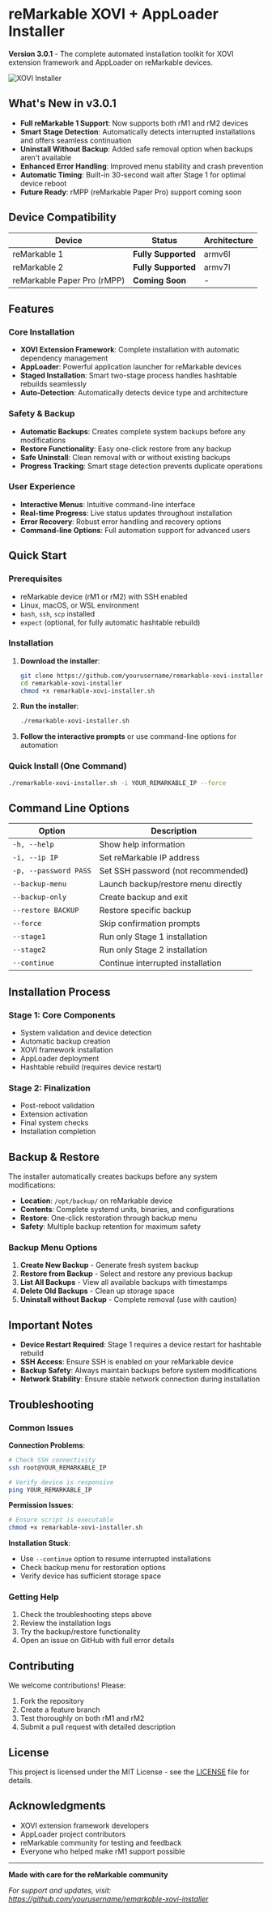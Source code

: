 # reMarkable XOVI + AppLoader Installer

**Version 3.0.1** - The complete automated installation toolkit for XOVI extension framework and AppLoader on reMarkable devices.

![XOVI Installer](image.png)

## What's New in v3.0.1

- **Full reMarkable 1 Support**: Now supports both rM1 and rM2 devices
- **Smart Stage Detection**: Automatically detects interrupted installations and offers seamless continuation
- **Uninstall Without Backup**: Added safe removal option when backups aren't available
- **Enhanced Error Handling**: Improved menu stability and crash prevention
- **Automatic Timing**: Built-in 30-second wait after Stage 1 for optimal device reboot
- **Future Ready**: rMPP (reMarkable Paper Pro) support coming soon

## Device Compatibility

| Device | Status | Architecture |
|--------|--------|--------------|
| reMarkable 1 | **Fully Supported** | armv6l |
| reMarkable 2 | **Fully Supported** | armv7l |
| reMarkable Paper Pro (rMPP) | **Coming Soon** | - |

## Features

### Core Installation
- **XOVI Extension Framework**: Complete installation with automatic dependency management
- **AppLoader**: Powerful application launcher for reMarkable devices
- **Staged Installation**: Smart two-stage process handles hashtable rebuilds seamlessly
- **Auto-Detection**: Automatically detects device type and architecture

### Safety & Backup
- **Automatic Backups**: Creates complete system backups before any modifications
- **Restore Functionality**: Easy one-click restore from any backup
- **Safe Uninstall**: Clean removal with or without existing backups
- **Progress Tracking**: Smart stage detection prevents duplicate operations

### User Experience
- **Interactive Menus**: Intuitive command-line interface
- **Real-time Progress**: Live status updates throughout installation
- **Error Recovery**: Robust error handling and recovery options
- **Command-line Options**: Full automation support for advanced users

## Quick Start

### Prerequisites
- reMarkable device (rM1 or rM2) with SSH enabled
- Linux, macOS, or WSL environment
- `bash`, `ssh`, `scp` installed
- `expect` (optional, for fully automatic hashtable rebuild)

### Installation

1. **Download the installer**:
   ```bash
   git clone https://github.com/yourusername/remarkable-xovi-installer.git
   cd remarkable-xovi-installer
   chmod +x remarkable-xovi-installer.sh
   ```

2. **Run the installer**:
   ```bash
   ./remarkable-xovi-installer.sh
   ```

3. **Follow the interactive prompts** or use command-line options for automation

### Quick Install (One Command)
```bash
./remarkable-xovi-installer.sh -i YOUR_REMARKABLE_IP --force
```

## Command Line Options

| Option | Description |
|--------|-------------|
| `-h, --help` | Show help information |
| `-i, --ip IP` | Set reMarkable IP address |
| `-p, --password PASS` | Set SSH password (not recommended) |
| `--backup-menu` | Launch backup/restore menu directly |
| `--backup-only` | Create backup and exit |
| `--restore BACKUP` | Restore specific backup |
| `--force` | Skip confirmation prompts |
| `--stage1` | Run only Stage 1 installation |
| `--stage2` | Run only Stage 2 installation |
| `--continue` | Continue interrupted installation |

## Installation Process

### Stage 1: Core Components
- System validation and device detection
- Automatic backup creation
- XOVI framework installation
- AppLoader deployment
- Hashtable rebuild (requires device restart)

### Stage 2: Finalization
- Post-reboot validation
- Extension activation
- Final system checks
- Installation completion

## Backup & Restore

The installer automatically creates backups before any system modifications:

- **Location**: `/opt/backup/` on reMarkable device
- **Contents**: Complete systemd units, binaries, and configurations
- **Restore**: One-click restoration through backup menu
- **Safety**: Multiple backup retention for maximum safety

### Backup Menu Options
1. **Create New Backup** - Generate fresh system backup
2. **Restore from Backup** - Select and restore any previous backup
3. **List All Backups** - View all available backups with timestamps
4. **Delete Old Backups** - Clean up storage space
5. **Uninstall without Backup** - Complete removal (use with caution)

## Important Notes

- **Device Restart Required**: Stage 1 requires a device restart for hashtable rebuild
- **SSH Access**: Ensure SSH is enabled on your reMarkable device
- **Backup Safety**: Always maintain backups before system modifications
- **Network Stability**: Ensure stable network connection during installation

## Troubleshooting

### Common Issues

**Connection Problems**:
```bash
# Check SSH connectivity
ssh root@YOUR_REMARKABLE_IP

# Verify device is responsive
ping YOUR_REMARKABLE_IP
```

**Permission Issues**:
```bash
# Ensure script is executable
chmod +x remarkable-xovi-installer.sh
```

**Installation Stuck**:
- Use `--continue` option to resume interrupted installations
- Check backup menu for restoration options
- Verify device has sufficient storage space

### Getting Help

1. Check the troubleshooting steps above
2. Review the installation logs
3. Try the backup/restore functionality
4. Open an issue on GitHub with full error details

## Contributing

We welcome contributions! Please:

1. Fork the repository
2. Create a feature branch
3. Test thoroughly on both rM1 and rM2
4. Submit a pull request with detailed description

## License

This project is licensed under the MIT License - see the [LICENSE](LICENSE) file for details.

## Acknowledgments

- XOVI extension framework developers
- AppLoader project contributors  
- reMarkable community for testing and feedback
- Everyone who helped make rM1 support possible

---

**Made with care for the reMarkable community**

*For support and updates, visit: https://github.com/yourusername/remarkable-xovi-installer*